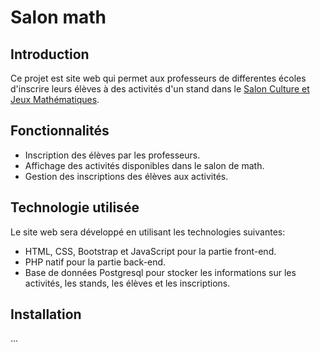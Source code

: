 # Salon math

## Introduction

Ce projet est site web qui permet aux professeurs de differentes écoles d'inscrire leurs élèves à des activités d'un stand dans le <a href="https://salon-math.fr/"> Salon Culture et Jeux Mathématiques</a>.

## Fonctionnalités

- Inscription des élèves par les professeurs.
- Affichage des activités disponibles dans le salon de math.
- Gestion des inscriptions des élèves aux activités.

## Technologie utilisée

Le site web sera développé en utilisant les technologies suivantes:

- HTML, CSS, Bootstrap et JavaScript pour la partie front-end.
- PHP natif pour la partie back-end.
- Base de données Postgresql pour stocker les informations sur les activités, les stands, les élèves et les inscriptions.

## Installation

...
